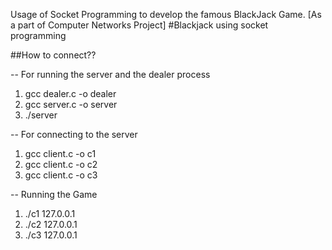 
Usage of Socket Programming to develop the famous BlackJack Game.  [As a part of Computer Networks Project]
#Blackjack using socket programming

##How to connect??

-- For running the server and the dealer process
1. gcc dealer.c -o dealer
2. gcc server.c -o server
3. ./server



-- For connecting to the server

1. gcc client.c -o c1
2. gcc client.c -o c2
3. gcc client.c -o c3


-- Running the Game

1. ./c1 127.0.0.1
2. ./c2 127.0.0.1 
3. ./c3 127.0.0.1

